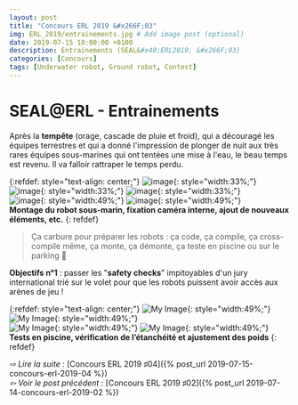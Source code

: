 ```yaml
---
layout: post
title: "Concours ERL 2019 &#x266F;03"
img: ERL_2019/entrainements.jpg # Add image post (optional)
date: 2019-07-15 10:00:00 +0100
description: Entrainements (SEAL&#x40;ERL2019, &#x266F;03)
categories: [Concours]
tags: [Underwater robot, Ground robot, Contest]
---
```



# SEAL&#x40;ERL - Entrainements
 
Après la **tempête** (orage, cascade de pluie et froid), qui a découragé les équipes terrestres et qui a donné l'impression de plonger de nuit aux très rares équipes sous-marines qui ont tentées une mise à l'eau, le beau temps est revenu. Il va falloir rattraper le temps perdu. 


{:refdef: style="text-align: center;"}
![image]({{site.baseurl}}/assets/img/ERL_2019/preparatifs_01.jpg){: style="width:33%;"} ![image]({{site.baseurl}}/assets/img/ERL_2019/preparatifs_02.jpg){: style="width:33%;"} ![image]({{site.baseurl}}/assets/img/ERL_2019/preparatifs_03.jpg){: style="width:33%;"}<br/>
![image]({{site.baseurl}}/assets/img/ERL_2019/preparatifs_04.jpg){: style="width:49%;"} ![image]({{site.baseurl}}/assets/img/ERL_2019/preparatifs_05.jpg){: style="width:49%;"}<br/> 
**Montage du robot sous-marin, fixation caméra interne, ajout de nouveaux éléments, etc.**
{: refdef}


> Ça carbure pour préparer les robots : ça code, ça compile, ça cross-compile même, ça monte, ça démonte, ça teste en piscine ou sur le parking 🤯 
 

**Objectifs n°1** : passer les "**safety checks**" impitoyables d'un jury international trié sur le volet pour que les robots puissent avoir accès aux arènes de jeu !



	
{:refdef: style="text-align: center;"}
![My Image]({{site.baseurl}}/assets/img/ERL_2019/tests_01.jpg){: style="width:49%;"} ![My Image]({{site.baseurl}}/assets/img/ERL_2019/tests_02.jpg){: style="width:49%;"}<br/>
![My Image]({{site.baseurl}}/assets/img/ERL_2019/tests_03.jpg){: style="width:49%;"} ![My Image]({{site.baseurl}}/assets/img/ERL_2019/tests_04.jpg){: style="width:49%;"}<br/>
**Tests en piscine, vérification de l’étanchéité et ajustement des poids**
{: refdef}


*&#x21E8; Lire la suite* : [Concours ERL 2019 &#x266F;04]({% post_url 2019-07-15-concours-erl-2019-04 %}) <br/>
*&#x21E6; Voir le post précédent* : [Concours ERL 2019 &#x266F;02]({% post_url 2019-07-14-concours-erl-2019-02 %})

<!-- *&#x2192; Découvrir l'édition 2020* : [Concours ERL 2020 &#x266F;O1]({% post_url 2019-07-13-concours-erl-2019-01 %}) -->
<!-- *&#x2192; Revivre l'édition 2019* : [Concours ERL 2019 &#x266F;O1]({% post_url 2019-07-13-concours-erl-2019-01 %}) -->